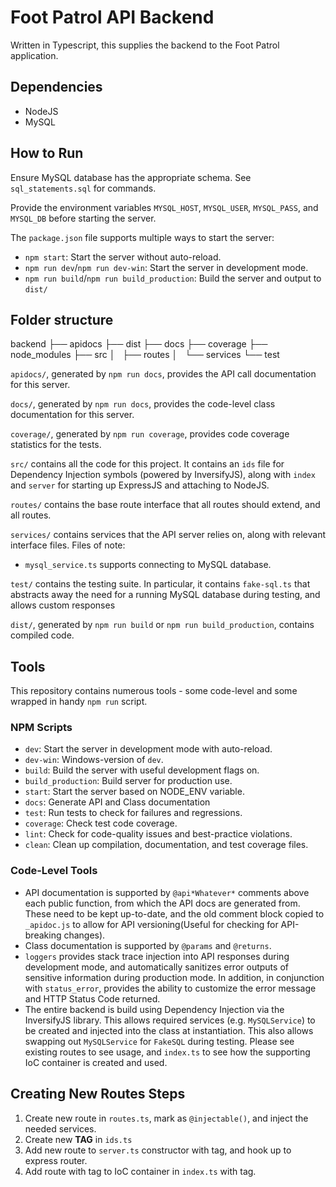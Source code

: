 # Foot Patrol API Backend

Written in Typescript, this supplies the backend to the Foot Patrol application.

## Dependencies

* NodeJS
* MySQL

## How to Run

Ensure MySQL database has the appropriate schema. See `sql_statements.sql` for commands.

Provide the environment variables `MYSQL_HOST`, `MYSQL_USER`, `MYSQL_PASS`, and `MYSQL_DB` before starting the server.

The `package.json` file supports multiple ways to start the server:

* `npm start`: Start the server without auto-reload.
* `npm run dev`/`npm run dev-win`: Start the server in development mode.
* `npm run build`/`npm run build_production`: Build the server and output to `dist/`

## Folder structure

backend
├── apidocs
├── dist
├── docs
├── coverage
├── node_modules
├── src
│   ├── routes
│   └── services
└── test

`apidocs/`, generated by `npm run docs`, provides the API call documentation for this server.

`docs/`, generated by `npm run docs`, provides the code-level class documentation for this server.

`coverage/`, generated by `npm run coverage`, provides code coverage statistics for the tests.

`src/` contains all the code for this project. It contains an `ids` file for Dependency Injection symbols (powered by InversifyJS), along with `index` and `server` for starting up ExpressJS and attaching to NodeJS.

`routes/` contains the base route interface that all routes should extend, and all routes.

`services/` contains services that the API server relies on, along with relevant interface files. Files of note:

* `mysql_service.ts` supports connecting to MySQL database.

`test/` contains the testing suite. In particular, it contains `fake-sql.ts` that abstracts away the need for a running MySQL database during testing, and allows custom responses 

`dist/`, generated by `npm run build` or `npm run build_production`, contains compiled code.

## Tools

This repository contains numerous tools - some code-level and some wrapped in handy `npm run` script.

### NPM Scripts

* `dev`: Start the server in development mode with auto-reload.
* `dev-win`: Windows-version of `dev`.
* `build`: Build the server with useful development flags on.
* `build_production`: Build server for production use.
* `start`: Start the server based on NODE_ENV variable.
* `docs`: Generate API and Class documentation
* `test`: Run tests to check for failures and regressions.
* `coverage`: Check test code coverage.
* `lint`: Check for code-quality issues and best-practice violations.
* `clean`: Clean up compilation, documentation, and test coverage files.

### Code-Level Tools

* API documentation is supported by `@api*Whatever*` comments above each public function, from which the API docs are generated from. These need to be kept up-to-date, and the old comment block copied to `_apidoc.js` to allow for API versioning(Useful for checking for API-breaking changes).
* Class documentation is supported by `@params` and `@returns`.
* `loggers` provides stack trace injection into API responses during development mode, and automatically sanitizes error outputs of sensitive information during production mode. In addition, in conjunction with `status_error`, provides the ability to customize the error message and HTTP Status Code returned.
* The entire backend is build using Dependency Injection via the InversifyJS library. This allows required services (e.g. `MySQLService`) to be created and injected into the class at instantiation. This also allows swapping out `MySQLService` for `FakeSQL` during testing. Please see existing routes to see usage, and `index.ts` to see how the supporting IoC container is created and used.

## Creating New Routes Steps

1. Create new route in `routes.ts`, mark as `@injectable()`, and inject the needed services.
1. Create new **TAG** in `ids.ts`
1. Add new route to `server.ts` constructor with tag, and hook up to express router.
1. Add route with tag to IoC container in `index.ts` with tag.
